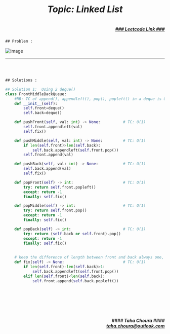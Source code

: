 <h1 align="center";"><em> Topic: Linked List</em></h1>
<h5 align="right"> <br/><a align="right" width="80" href="https://leetcode.com/problems/design-front-middle-back-queue/" target="_blank"><ins>### Leetcode Link ###</ins></a></h5>     
                                                                                                                                 
```diff
## Problem : 
```
                                                                                                                    
![image](https://user-images.githubusercontent.com/11164303/171139969-174796fc-02ae-4fae-8932-57f7f65a47de.png)




-------                    

<br/><br/>
 
```diff
## Solutions :
```                      
                         
```python
## Solution 1:  Using 2 deque()
class FrontMiddleBackQueue:
    #NB: TC of append(), appendleft(), pop(), popleft() in a deque is O(1)
    def __init__(self):
        self.front=deque()
        self.back=deque()

    def pushFront(self, val: int) -> None:          # TC: O(1)
        self.front.appendleft(val)   
        self.fix()

    def pushMiddle(self, val: int) -> None:         # TC: O(1)
        if len(self.front)>len(self.back):
            self.back.appendleft(self.front.pop())
        self.front.append(val)

    def pushBack(self, val: int) -> None:           # TC: O(1) 
        self.back.append(val)
        self.fix()

    def popFront(self) -> int:                      # TC: O(1)
        try: return self.front.popleft()
        except: return -1
        finally: self.fix()

    def popMiddle(self) -> int:                     # TC: O(1)
        try: return self.front.pop()
        except: return -1
        finally: self.fix()

    def popBack(self) -> int:                       # TC: O(1)
        try: return (self.back or self.front).pop()
        except: return -1
        finally: self.fix()
        
        
    # keep the difference of length between front and back always one, so that we can always pop the middle element easily
    def fix(self) -> None:                          # TC: O(1)
        if len(self.front)-len(self.back)>1: 
            self.back.appendleft(self.front.pop())
        elif len(self.front)<len(self.back): 
            self.front.append(self.back.popleft())
                                                                                                                           


                                                                                                                         
```
<br/>            
<h5 align="right" margin-right:12px>#### Taha Choura ####<br/><a align="right" width="70" href="#">taha.choura@outlook.com</a></h5> 
